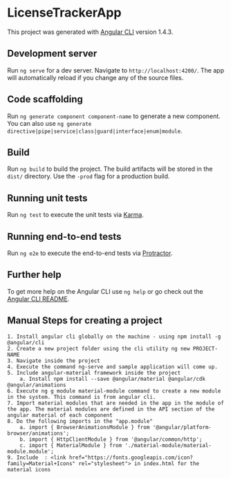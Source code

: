 # LicenseTrackerApp

This project was generated with [Angular CLI](https://github.com/angular/angular-cli) version 1.4.3.

## Development server

Run `ng serve` for a dev server. Navigate to `http://localhost:4200/`. The app will automatically reload if you change any of the source files.

## Code scaffolding

Run `ng generate component component-name` to generate a new component. You can also use `ng generate directive|pipe|service|class|guard|interface|enum|module`.

## Build

Run `ng build` to build the project. The build artifacts will be stored in the `dist/` directory. Use the `-prod` flag for a production build.

## Running unit tests

Run `ng test` to execute the unit tests via [Karma](https://karma-runner.github.io).

## Running end-to-end tests

Run `ng e2e` to execute the end-to-end tests via [Protractor](http://www.protractortest.org/).

## Further help

To get more help on the Angular CLI use `ng help` or go check out the [Angular CLI README](https://github.com/angular/angular-cli/blob/master/README.md).

## Manual Steps for creating a project

	1. Install angular cli globally on the machine - using npm install -g @angular/cli
	2. Create a new project folder using the cli utility ng new PROJECT-NAME
	3. Navigate inside the project
	4. Execute the command ng-serve and sample application will come up.
	5. Include angular-material framework inside the project
		a. Install npm install --save @angular/material @angular/cdk @angular/animations
	6. Execute ng g module material-module command to create a new module in the system. This command is from angular cli. 
	7. Import material modules that are needed in the app in the module of the app. The material modules are defined in the API section of the angular material of each component
	8. Do the following imports in the "app.module"
		a. import { BrowserAnimationsModule } from '@angular/platform-browser/animations';
		b. import { HttpClientModule } from '@angular/common/http';
		c. import { MaterialModule } from './material-module/material-module.module';
	9. Include  : <link href="https://fonts.googleapis.com/icon?family=Material+Icons" rel="stylesheet"> in index.html for the material icons


